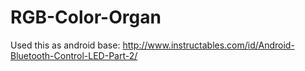 # RGB-Color-Organ

Used this as android base:
http://www.instructables.com/id/Android-Bluetooth-Control-LED-Part-2/